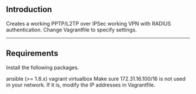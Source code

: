 Introduction
---------------------------------
Creates a working PPTP/L2TP over IPSec working VPN with RADIUS authentication.
Change Vagrantfile to specify settings.

---------------------------------

Requirements
---------------------------------
Install the following packages.

ansible (>= 1.8.x)
vagrant
virtualbox
Make sure 172.31.16.100/16 is not used in your network. If it is, modify the IP addresses in Vagrantfile.
